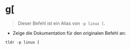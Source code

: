 # g[

> Dieser Befehl ist ein Alias von `-p linux [`.

- Zeige die Dokumentation für den originalen Befehl an:

`tldr -p linux [`
